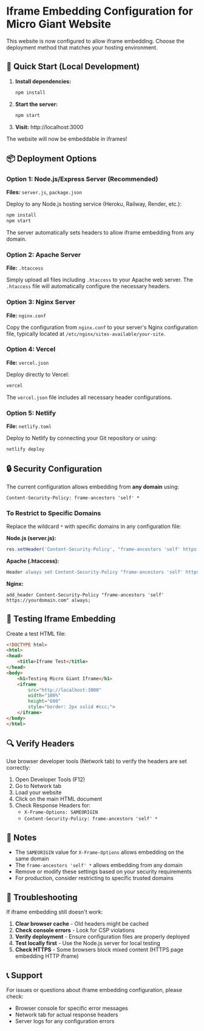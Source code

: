 # Iframe Embedding Configuration for Micro Giant Website

This website is now configured to allow iframe embedding. Choose the deployment method that matches your hosting environment.

## 🚀 Quick Start (Local Development)

1. **Install dependencies:**
   ```bash
   npm install
   ```

2. **Start the server:**
   ```bash
   npm start
   ```

3. **Visit:** http://localhost:3000

The website will now be embeddable in iframes!

## 📦 Deployment Options

### Option 1: Node.js/Express Server (Recommended)

**Files:** `server.js`, `package.json`

Deploy to any Node.js hosting service (Heroku, Railway, Render, etc.):

```bash
npm install
npm start
```

The server automatically sets headers to allow iframe embedding from any domain.

### Option 2: Apache Server

**File:** `.htaccess`

Simply upload all files including `.htaccess` to your Apache web server. The `.htaccess` file will automatically configure the necessary headers.

### Option 3: Nginx Server

**File:** `nginx.conf`

Copy the configuration from `nginx.conf` to your server's Nginx configuration file, typically located at `/etc/nginx/sites-available/your-site`.

### Option 4: Vercel

**File:** `vercel.json`

Deploy directly to Vercel:

```bash
vercel
```

The `vercel.json` file includes all necessary header configurations.

### Option 5: Netlify

**File:** `netlify.toml`

Deploy to Netlify by connecting your Git repository or using:

```bash
netlify deploy
```

## 🔒 Security Configuration

The current configuration allows embedding from **any domain** using:

```
Content-Security-Policy: frame-ancestors 'self' *
```

### To Restrict to Specific Domains

Replace the wildcard `*` with specific domains in any configuration file:

**Node.js (server.js):**
```javascript
res.setHeader('Content-Security-Policy', "frame-ancestors 'self' https://yourdomain.com https://anotherdomain.com");
```

**Apache (.htaccess):**
```apache
Header always set Content-Security-Policy "frame-ancestors 'self' https://yourdomain.com"
```

**Nginx:**
```nginx
add_header Content-Security-Policy "frame-ancestors 'self' https://yourdomain.com" always;
```

## 🧪 Testing Iframe Embedding

Create a test HTML file:

```html
<!DOCTYPE html>
<html>
<head>
    <title>Iframe Test</title>
</head>
<body>
    <h1>Testing Micro Giant Iframe</h1>
    <iframe 
        src="http://localhost:3000" 
        width="100%" 
        height="600"
        style="border: 2px solid #ccc;">
    </iframe>
</body>
</html>
```

## 🔍 Verify Headers

Use browser developer tools (Network tab) to verify the headers are set correctly:

1. Open Developer Tools (F12)
2. Go to Network tab
3. Load your website
4. Click on the main HTML document
5. Check Response Headers for:
   - `X-Frame-Options: SAMEORIGIN`
   - `Content-Security-Policy: frame-ancestors 'self' *`

## 📝 Notes

- The `SAMEORIGIN` value for `X-Frame-Options` allows embedding on the same domain
- The `frame-ancestors 'self' *` allows embedding from any domain
- Remove or modify these settings based on your security requirements
- For production, consider restricting to specific trusted domains

## 🚨 Troubleshooting

If iframe embedding still doesn't work:

1. **Clear browser cache** - Old headers might be cached
2. **Check console errors** - Look for CSP violations
3. **Verify deployment** - Ensure configuration files are properly deployed
4. **Test locally first** - Use the Node.js server for local testing
5. **Check HTTPS** - Some browsers block mixed content (HTTPS page embedding HTTP iframe)

## 📞 Support

For issues or questions about iframe embedding configuration, please check:
- Browser console for specific error messages
- Network tab for actual response headers
- Server logs for any configuration errors
